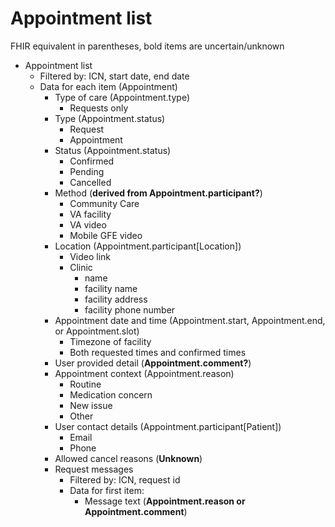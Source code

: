 # Appointment list

FHIR equivalent in parentheses, bold items are uncertain/unknown

- Appointment list
   - Filtered by: ICN, start date, end date
   - Data for each item (Appointment)
      - Type of care (Appointment.type)
         - Requests only
      - Type (Appointment.status)
         - Request
         - Appointment
      - Status (Appointment.status)
         - Confirmed
         - Pending
         - Cancelled
      - Method (**derived from Appointment.participant?**)
         - Community Care
         - VA facility
         - VA video
         - Mobile GFE video
      - Location (Appointment.participant[Location])
         - Video link
         - Clinic
            - name
            - facility name
            - facility address
            - facility phone number
      - Appointment date and time (Appointment.start, Appointment.end, or Appointment.slot)
         - Timezone of facility
         - Both requested times and confirmed times
      - User provided detail (**Appointment.comment?**)
      - Appointment context (Appointment.reason)
         - Routine
         - Medication concern
         - New issue
         - Other
      - User contact details (Appointment.participant[Patient])
         - Email
         - Phone
      - Allowed cancel reasons (**Unknown**)
      - Request messages
         - Filtered by: ICN, request id
         - Data for first item:
            - Message text (**Appointment.reason or Appointment.comment**)
         
